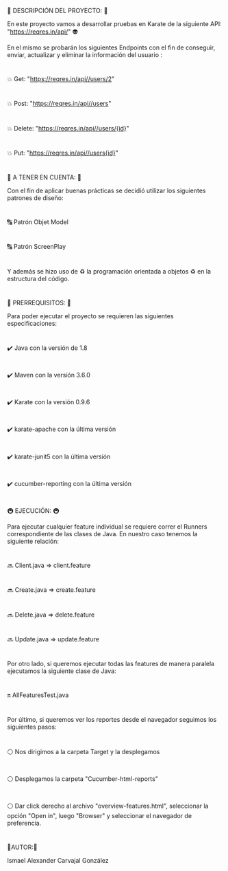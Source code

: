 :herb: DESCRIPCIÓN DEL PROYECTO: :herb:

En este proyecto vamos a desarrollar pruebas en Karate de la siguiente API: "https://reqres.in/api/" :alien:

En el mismo se probarán los siguientes Endpoints con el fin de conseguir, enviar, actualizar y eliminar la información del usuario :
#
:boom: Get: "https://reqres.in/api//users/2"
# 
:boom: Post: "https://reqres.in/api//users"
# 
:boom: Delete: "https://reqres.in/api//users/{id}"
# 
:boom: Put: "https://reqres.in/api//users{id}"
# 
#
:calling: A TENER EN CUENTA: :calling:

Con el fin de aplicar buenas prácticas se decidió utilizar los siguientes patrones de diseño:
#
:capital_abcd: Patrón Objet Model  
#
:capital_abcd: Patrón ScreenPlay
#
Y además se hizo uso de :recycle: la programación orientada a objetos :recycle: en la estructura del código.
#
#

:violin: PRERREQUISITOS: :violin:

Para poder ejecutar el proyecto se requieren las siguientes especificaciones:
#
:heavy_check_mark: Java con la versión de 1.8
#
:heavy_check_mark: Maven con la versión 3.6.0
#
:heavy_check_mark: Karate con la versión 0.9.6
#
:heavy_check_mark: karate-apache con la última versión
#
:heavy_check_mark: karate-junit5 con la última versión
#
:heavy_check_mark: cucumber-reporting con la última versión
#
#

:metro: EJECUCIÓN: :metro:

Para ejecutar cualquier feature individual se requiere correr el Runners correspondiente de las clases de Java. En nuestro caso tenemos la siguiente relación:
#

:soon: Client.java  => client.feature
#
:soon: Create.java  => create.feature
#
:soon: Delete.java  => delete.feature
#
:soon: Update.java  => update.feature
#
Por otro lado, si queremos ejecutar todas las features de manera paralela ejecutamos la siguiente clase de Java:
#
:on: AllFeaturesTest.java
#
Por último, si queremos ver los reportes desde el navegador seguimos los siguientes pasos:
#
:white_circle: Nos dirigimos a la carpeta Target y la desplegamos
#
:white_circle:  Desplegamos la carpeta "Cucumber-html-reports"
#
:white_circle: Dar click derecho al archivo "overview-features.html", seleccionar la opción "Open in", luego "Browser" y seleccionar el navegador de preferencia.

#

:man:AUTOR::man:

Ismael Alexander Carvajal González


